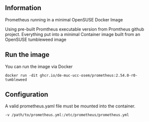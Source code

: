 ## Information
Prometheus running in a minimal OpenSUSE Docker Image

Using pre-built Promtheus executable version from Promtheus github project. Everything put into a minimal Container image built from an OpenSUSE tumbleweed image

## Run the image

You can run the image via Docker
```
docker run -dit ghcr.io/de-muc-ucc-osem/prometheus:2.54.0-r0-tumbleweed
```
## Configuration

A valid prometheus.yaml file must be mounted into the container.
```
-v /path/to/prometheus.yml:/etc/prometheus/prometheus.yml
```
